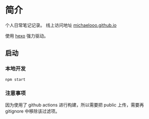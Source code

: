 # 简介
个人日常笔记记录。 线上访问地址 [michaelooo.github.io](https://michaelooo.github.io)

使用 [hexo](https://hexo.io/) 强力驱动。

## 启动

### 本地开发

```
npm start
```

### 注意事项

因为使用了 github actions 进行构建，所以需要把 public 上传，需要再 gitignore 中移除该过滤项。

